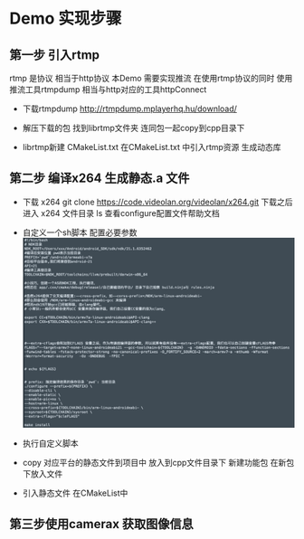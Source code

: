 # Demo 实现步骤
## 第一步 引入rtmp
  rtmp 是协议 相当于http协议  本Demo 需要实现推流 在使用rtmp协议的同时 使用推流工具rtmpdump 相当与http对应的工具httpConnect
- 下载rtmpdump
  http://rtmpdump.mplayerhq.hu/download/
  
- 解压下载的包
  找到librtmp文件夹 连同包一起copy到cpp目录下
  
- librtmp新建 CMakeList.txt
  在CMakeList.txt 中引入rtmp资源 生成动态库
  
## 第二步 编译x264 生成静态.a 文件
- 下载 x264
  git clone https://code.videolan.org/videolan/x264.git
  下载之后 进入 x264 文件目录
  ls 查看configure配置文件帮助文档
    
- 自定义一个sh脚本
  配置必要参数
    ![img.png](./pic/img_1.png)
- 执行自定义脚本
- copy 对应平台的静态文件到项目中 
    放入到cpp文件目录下 新建功能包 在新包下放入文件
  
- 引入静态文件 在CMakeList中

## 第三步使用camerax 获取图像信息


  